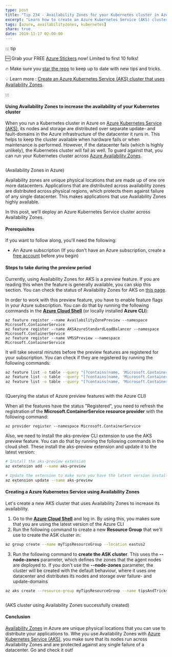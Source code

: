 ```yaml
---
type: post
title: "Tip 234 - Availability Zones for your Kubernetes cluster in Azure"
excerpt: "Learn how to create an Azure Kubernetes Service (AKS) cluster that uses Availability Zones"
tags: [azure, availabilityzones, kubernetes]
share: true
date: 2019-11-17 02:00:00
---
```


::: tip 

:free: Grab your FREE [Azure Stickers](https://get.printfection.com/mbcrump/3960040838) now! Limited to first 10 folks!

:fire: Make sure you [star the repo](http://azuredev.tips?WT.mc_id=azure-azuredevtips-micrum) to keep up to date with new tips and tricks.

:bulb: Learn more : [Create an Azure Kubernetes Service (AKS) cluster that uses Availability Zones](https://docs.microsoft.com/azure/aks/availability-zones?WT.mc_id=docs-azuredevtips-micrum). 

:::

#### Using Availability Zones to increase the availability of your Kubernetes cluster

When you run a Kubernetes cluster in Azure on [Azure Kubernetes Service (AKS)](https://azure.microsoft.com/services/kubernetes-service/?WT.mc_id=azure-azuredevtips-micrum), its nodes and storage are distributed over separate update- and fault-domains in the Azure infrastructure of the datacenter it runs in. This helps to keep the cluster available when hardware fails or when maintenance is performed.
However, if the datacenter fails (which is highly unlikely), the Kubernetes cluster will fail as well. To guard against that, you can run your Kubernetes cluster across [Azure Availability Zones](https://docs.microsoft.com/azure/availability-zones/az-overview?WT.mc_id=docs-azuredevtips-micrum). 

<img :src="$withBase('/files/34availabilityzonespng.png')">

(Availability Zones in Azure)

Availability zones are unique physical locations that are made up of one ore more datacenters. Applications that are distributed across availability zones are distributed across physical regions, which protects them against failure of any single datacenter. This makes applications that use Availability Zones highly available. 

In this post, we'll deploy an Azure Kubernetes Service cluster across Availability Zones.


#### Prerequisites

If you want to follow along, you'll need the following:
* An Azure subscription (If you don't have an Azure subscription, create a [free account](https://azure.microsoft.com/free/?WT.mc_id=azure-azuredevtips-micrum) before you begin)

#### Steps to take during the preview period

Currently, using Availability Zones for AKS is a preview feature. If you are reading this when the feature is generally available, you can skip this section. You can check the status of Availability Zones for AKS on [this page](https://docs.microsoft.com/azure/aks/availability-zones?WT.mc_id=docs-azuredevtips-micrum).

In order to work with this preview feature, you have to enable feature flags in your Azure subscription.
You can do that by running the following commands in the [**Azure Cloud Shell**](https://shell.azure.com/?WT.mc_id=azure-azuredevtips-micrum) (or locally installed **Azure CLI**):

```
az feature register --name AvailabilityZonePreview --namespace Microsoft.ContainerService
az feature register --name AKSAzureStandardLoadBalancer --namespace Microsoft.ContainerService
az feature register --name VMSSPreview --namespace Microsoft.ContainerService
```

It will take several minutes before the preview features are registered for your subscription. You can check if they are registered by running the following commands:

```bash
az feature list -o table --query "[?contains(name, 'Microsoft.ContainerService/AvailabilityZonePreview')].{Name:name,State:properties.state}"
az feature list -o table --query "[?contains(name, 'Microsoft.ContainerService/AKSAzureStandardLoadBalancer')].{Name:name,State:properties.state}"
az feature list -o table --query "[?contains(name, 'Microsoft.ContainerService/VMSSPreview')].{Name:name,State:properties.state}"
```

<img :src="$withBase('/files/34feauteflags.png')">

(Querying the status of Azure preview features with the Azure CLI)

When all the features have the status "Registered", you need to refresh the registration of the **Microsoft.ContainerService resource provider** with the following command:

```text
az provider register --namespace Microsoft.ContainerService
```

Also, we need to install the aks-preview CLI extension to use the AKS preview feature. You can do that by running the following commands in the cloud shell. These install the aks-preview extension and update it to the latest version:

```bash
# Install the aks-preview extension
az extension add --name aks-preview

# Update the extension to make sure you have the latest version installed
az extension update --name aks-preview
```

#### Creating a Azure Kubernetes Service using Availability Zones

Let's create a new AKS cluster that uses Availability Zones to increase its availability. 
1. Go to the [**Azure Cloud Shell**](https://shell.azure.com/?WT.mc_id=azure-azuredevtips-micrum) and log in. By using this, you makes sure that you are using the latest version of the Azure CLI
2. Run the following command to create a new **Resource Group** that we'll use to create the ASK cluster in:

```bash
az group create --name myTipsResourceGroup --location eastus2
```

3. Run the following command to **create the ASK cluster**. This uses the **--node-zones** parameter, which defines the zones that the agent nodes are deployed to. If you don't use the **--node-zones** parameter, the cluster will be created with the default behaviour, where it uses one datacenter and distributes its nodes and storage over failure- and update-domains

```bash
az aks create --resource-group myTipsResourceGroup --name tipsAndTricksAKSCluster --generate-ssh-keys --enable-vmss --load-balancer-sku standard --node-count 3 --node-zones 1 2 3
```
<img :src="$withBase('/files/34akscreatedsuccess.png')">

(AKS cluster using Availability Zones successfully created)

#### Conclusion

[Availability Zones](https://docs.microsoft.com/azure/availability-zones/az-overview?WT.mc_id=docs-azuredevtips-micrum) in Azure are unique physical locations that you can use to distribute your applications to. Whe you use Availability Zones with [Azure Kubernetes Service (AKS)](https://azure.microsoft.com/services/kubernetes-service/?WT.mc_id=azure-azuredevtips-micrum), you make sure that its nodes run across Availability Zones and are protected against any single failure of a datacenter. Go and check it out! 

